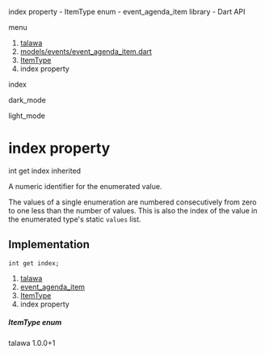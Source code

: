




index property - ItemType enum - event\_agenda\_item library - Dart API







menu

1. [talawa](../../index.html)
2. [models/events/event\_agenda\_item.dart](../../models_events_event_agenda_item/models_events_event_agenda_item-library.html)
3. [ItemType](../../models_events_event_agenda_item/ItemType.html)
4. index property

index


dark\_mode

light\_mode




# index property


int
get
index
inherited

A numeric identifier for the enumerated value.

The values of a single enumeration are numbered
consecutively from zero to one less than the
number of values.
This is also the index of the value in the
enumerated type's static `values` list.


## Implementation

```
int get index;
```


 


1. [talawa](../../index.html)
2. [event\_agenda\_item](../../models_events_event_agenda_item/models_events_event_agenda_item-library.html)
3. [ItemType](../../models_events_event_agenda_item/ItemType.html)
4. index property

##### ItemType enum





talawa
1.0.0+1






